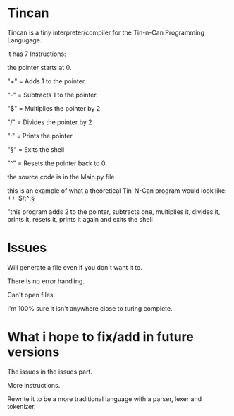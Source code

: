 # Tincan
Tincan is a tiny  interpreter/compiler  for the Tin-n-Can Programming Langugage.

it has 7 Instructions:

the pointer starts at 0.

"+" = Adds 1 to the pointer. 

"-" = Subtracts 1 to the pointer.

"$" = Multiplies the pointer by 2

"/" = Divides the pointer by 2

":" = Prints the pointer

"§" = Exits the shell

"^" = Resets the pointer back to 0

the source code is in the Main.py file

this is an example of what a theoretical Tin-N-Can program would look like:
  ++-$/:^:§
  
  "this program adds 2 to the pointer, subtracts one, multiplies it, divides it, prints it, resets it, prints it again and exits the shell

# Issues

Will generate a file even if you don't want it to.

There is no error handling.

Can't open files.

I'm 100% sure it isn't anywhere close to turing complete.

# What i hope to fix/add in future versions

The issues in the issues part.

More instructions.

Rewrite it to be a more traditional language with a parser, lexer and tokenizer.
